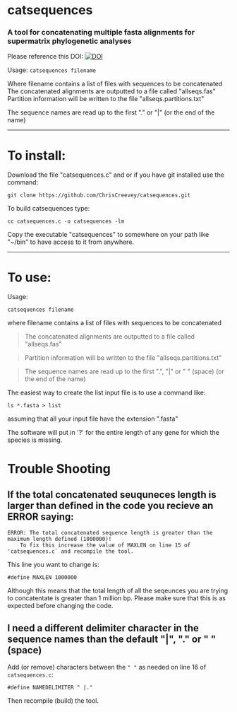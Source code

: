 # catsequences

### A tool for concatenating multiple fasta alignments for supermatrix phylogenetic analyses

Please reference this DOI: [![DOI](https://zenodo.org/badge/79135872.svg)](https://zenodo.org/badge/latestdoi/79135872)


Usage: `catsequences filename`

Where filename contains a list of files with sequences to be concatenated
The concatenated alignments are outputted to a file called "allseqs.fas"
Partition information will be written to the file "allseqs.partitions.txt"

The sequence names are read up to the first "." or "|" (or the end of the name)


----------------------------------

# To install:

Download the file "catsequences.c" and or if you have git installed use the command:
```
git clone https://github.com/ChrisCreevey/catsequences.git
```
To build catsequences type:

```
cc catsequences.c -o catsequences -lm
```
Copy the executable "catsequences" to somewhere on your path like "~/bin" to have access to it from anywhere.

--------------------------------

# To use:

Usage: 

```
catsequences filename
```

  where filename contains a list of files with sequences to be concatenated

  >The concatenated alignments are outputted to a file called "allseqs.fas"
  
  >Partition information will be written to the file "allseqs.partitions.txt"

  >The sequence names are read up to the first ".", "|" or " " (space) (or the end of the name)

The easiest way to create the list input file is to use a command like:

```
ls *.fasta > list
```
assuming that all your input file have the extension ".fasta"

The software will put in '?' for the entire length of any gene for which the species is missing.


# Trouble Shooting

## If the total concatenated seuquneces length is larger than defined in the code you recieve an ERROR saying:

```
ERROR: The total concatenated sequence length is greater than the maximum length defined (1000000)!
    To fix this increase the value of MAXLEN on line 15 of 'catsequences.c` and recompile the tool.
```

This line you want to change is:

```
#define MAXLEN 1000000
```

Although this means that the total length of all the seqeunces you are trying to concatentate is greater than 1 million bp. 
Please make sure that this is as expected before changing the code.

## I need a different delimiter character in the sequence names than the default "|", "." or " " (space)

Add (or remove) characters between the `" "` as needed on line 16 of `catsequences.c`:

```
#define NAMEDELIMITER " |." 
```

Then recompile (build) the tool.


